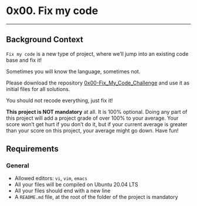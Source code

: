 # 0x00. Fix my code

-----
## Background Context
`Fix my code` is a new type of project, where we’ll jump into an existing code base and fix it!

Sometimes you will know the language, sometimes not.

Please download the repository [0x00-Fix_My_Code_Challenge](https://intranet.alxswe.com/rltoken/rq-j1VNUKRTQoADfDRXJmg) and use it as initial files for all solutions.

You should not recode everything, just fix it!

**This project is NOT mandatory** at all. It is 100% optional. Doing any part of this project will add a project grade of over 100% to your average. Your score won’t get hurt if you don’t do it, but if your current average is greater than your score on this project, your average might go down. Have fun!

## Requirements
### General
* Allowed editors: `vi`, `vim`, `emacs`
* All your files will be compiled on Ubuntu 20.04 LTS
* All your files should end with a new line
* A `README.md` file, at the root of the folder of the project is mandatory
